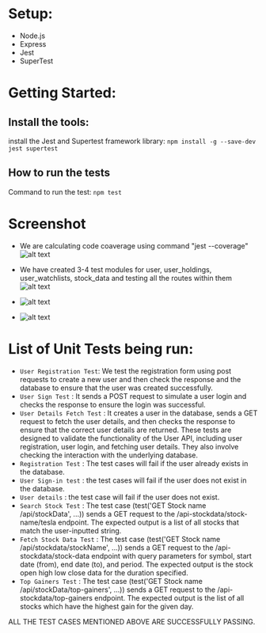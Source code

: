 # Setup:

- Node.js
- Express
- Jest
- SuperTest

# Getting Started:

## Install the tools:

install the Jest and Supertest framework library: 
`npm install -g --save-dev jest supertest`

## How to run the tests
Command to run the test: `npm test`

# Screenshot

- We are calculating code coaverage using command "jest --coverage"
![alt text](https://github.com/yashshrikant99/Software-Engineering-Project/blob/Backend-unit-testing/screenshots/coverage.png)
  
- We have created 3-4 test modules for user, user_holdings, user_watchlists, stock_data and testing all the routes within them 
![alt text](https://github.com/yashshrikant99/Software-Engineering-Project/blob/Backend-unit-testing/screenshots/test1.png)
- ![alt text](https://github.com/yashshrikant99/Software-Engineering-Project/blob/Backend-unit-testing/screenshots/test2.png)
- ![alt text](https://github.com/yashshrikant99/Software-Engineering-Project/blob/Backend-unit-testing/screenshots/test3.png)

# List of Unit Tests being run:
- `User Registration Test`: We test the registration form using post requests to create a new user and then check the response and the database to ensure that the user was created successfully.
- `User Sign Test` : It sends a POST request to simulate a user login and checks the response to ensure the login was successful.
- `User Details Fetch Test` : It creates a user in the database, sends a GET request to fetch the user details, and then checks the response to ensure that the correct user details are returned. These tests are designed to validate the functionality of the User API, including user registration, user login, and fetching user details. They also involve checking the interaction with the underlying database.
- `Registration Test` : The test cases will fail if the user already exists in the database. 
- `User Sign-in test` : the test cases will fail if the user does not exist in the database. 
- `User details` : the test case will fail if the user does not exist. 
- `Search Stock Test` : The test case (test('GET Stock name /api/stockData', ...)) sends a GET request to the /api-stockdata/stock-name/tesla endpoint. The expected output is a list of all stocks that match the user-inputted string. 
- `Fetch Stock Data Test` : The test case (test('GET Stock name /api/stockdata/stockName', ...)) sends a GET request to the /api-stockdata/stock-data endpoint with query parameters for symbol, start date (from), end date (to), and period. The expected output is the stock open high low close data for the duration specified.
- `Top Gainers Test` : The test case (test('GET Stock name /api/stockData/top-gainers', ...)) sends a GET request to the /api-stockdata/top-gainers endpoint. The expected output is the list of all stocks which have the highest gain for the given day.


ALL THE TEST CASES MENTIONED ABOVE ARE SUCCESSFULLY PASSING.